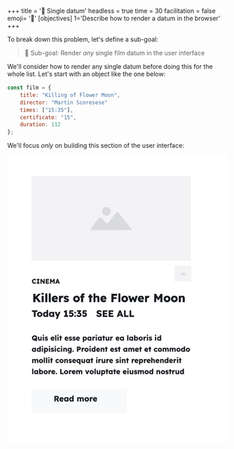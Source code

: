 +++
title = '💽 Single datum'
headless = true
time = 30
facilitation = false
emoji= '🧩'
[objectives]
    1='Describe how to render a datum in the browser'
+++

To break down this problem, let's define a sub-goal:

> 🎯 Sub-goal: Render _any_ single film datum in the user interface

We'll consider how to render any single datum before doing this for the whole list. Let's start with an object like the one below:

```js
const film = {
    title: "Killing of Flower Moon",
    director: "Martin Scoresese"
    times: ["15:35"],
    certificate: "15",
    duration: 112
};
```

We'll focus _only_ on building this section of the user interface:

![single-film-display](single-film-display.png)
